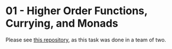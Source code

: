 # 01 - Higher Order Functions, Currying, and Monads

Please see [this repository](https://github.com/dani-sc/fhs02-client-side-web-engineering), as this task was done in a team of two.